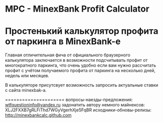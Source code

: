 # MPC - MinexBank Profit Calculator
Простенький калькулятор профита от паркинга в MinexBank-е
===========================

Главная отличительная фича от официального браузерного калькулятора заключается в
возможности подсчитывать профит от многократного паркинга, что очень удобно если вам нужно
рассчитать профит с учётом получаемого профита от паркинга на несколько дней, недель или месяцев.

В калькуляторе присутсвует возможность запросить актуальные ставки с сайта minexbak-a.

=====================
вопросы-наезды-предложения: wtfquestioninfo@yandex.ru
задонатить автору немного майнексов: XLJ2FXXB7gRLFiThd7WGyVgerhXje5FqBR
исходники-обновы-релизы: http://minexbankcalc.github.com
